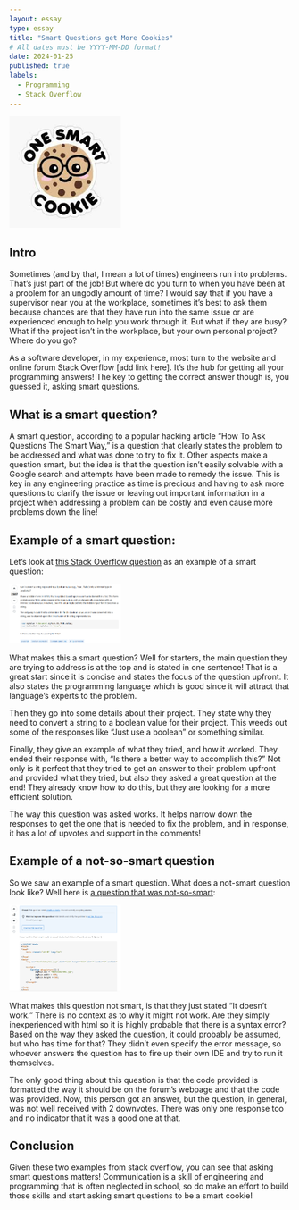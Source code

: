 ```yaml
---
layout: essay
type: essay
title: "Smart Questions get More Cookies"
# All dates must be YYYY-MM-DD format!
date: 2024-01-25
published: true
labels:
  - Programming
  - Stack Overflow
---
```


<img width="200px" class="rounded float-start pe-4" src="../img/smart-cookie.jpg">

## Intro

Sometimes (and by that, I mean a lot of times) engineers run into problems. That’s just part of the job! But where do you turn to when you have been at a problem for an ungodly amount of time? I would say that if you have a supervisor near you at the workplace, sometimes it’s best to ask them because chances are that they have run into the same issue or are experienced enough to help you work through it. But what if they are busy? What if the project isn’t in the workplace, but your own personal project? Where do you go?

As a software developer, in my experience, most turn to the website and online forum Stack Overflow [add link here]. It’s the hub for getting all your programming answers! The key to getting the correct answer though is, you guessed it, asking smart questions.

## What is a smart question?

A smart question, according to a popular hacking article “How To Ask Questions The Smart Way,” is a question that clearly states the problem to be addressed and what was done to try to fix it. Other aspects make a question smart, but the idea is that the question isn’t easily solvable with a Google search and attempts have been made to remedy the issue. This is key in any engineering practice as time is precious and having to ask more questions to clarify the issue or leaving out important information in a project when addressing a problem can be costly and even cause more problems down the line!

## Example of a smart question:

Let’s look at [this Stack Overflow question](https://stackoverflow.com/questions/263965/how-can-i-convert-a-string-to-boolean-in-javascript) as an example of a smart question:

<img width="200px" class="rounded float-start pe-4" src="../img/good-question.png">

What makes this a smart question? Well for starters, the main question they are trying to address is at the top and is stated in one sentence! That is a great start since it is concise and states the focus of the question upfront. It also states the programming language which is good since it will attract that language’s experts to the problem.

Then they go into some details about their project. They state why they need to convert a string to a boolean value for their project. This weeds out some of the responses like “Just use a boolean” or something similar.

Finally, they give an example of what they tried, and how it worked. They ended their response with, “Is there a better way to accomplish this?” Not only is it perfect that they tried to get an answer to their problem upfront and provided what they tried, but also they asked a great question at the end! They already know how to do this, but they are looking for a more efficient solution.

The way this question was asked works. It helps narrow down the responses to get the one that is needed to fix the problem, and in response, it has a lot of upvotes and support in the comments!

## Example of a not-so-smart question

So we saw an example of a smart question. What does a not-smart question look like? Well here is [a question that was not-so-smart](https://stackoverflow.com/questions/60168669/how-can-i-make-this-code-betterbecause-it-doesnt-work-now):

<img width="200px" class="rounded float-start pe-4" src="../img/poor-question.png">

What makes this question not smart, is that they just stated “It doesn’t work.” There is no context as to why it might not work. Are they simply inexperienced with html so it is highly probable that there is a syntax error? Based on the way they asked the question, it could probably be assumed, but who has time for that? They didn’t even specify the error message, so whoever answers the question has to fire up their own IDE and try to run it themselves.

The only good thing about this question is that the code provided is formatted the way it should be on the forum’s webpage and that the code was provided. Now, this person got an answer, but the question, in general, was not well received with 2 downvotes. There was only one response too and no indicator that it was a good one at that.


## Conclusion

Given these two examples from stack overflow, you can see that asking smart questions matters! Communication is a skill of engineering and programming that is often neglected in school, so do make an effort to build those skills and start asking smart questions to be a smart cookie!

